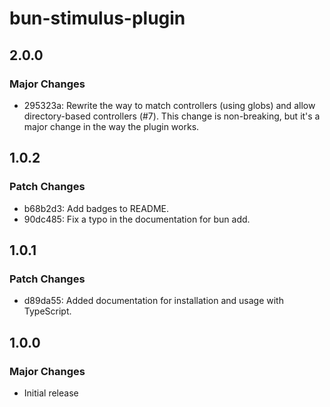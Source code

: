 # bun-stimulus-plugin

## 2.0.0

### Major Changes

- 295323a: Rewrite the way to match controllers (using globs) and allow directory-based controllers (#7). This change is non-breaking, but it's a major change in the way the plugin works.

## 1.0.2

### Patch Changes

- b68b2d3: Add badges to README.
- 90dc485: Fix a typo in the documentation for bun add.

## 1.0.1

### Patch Changes

- d89da55: Added documentation for installation and usage with TypeScript.

## 1.0.0

### Major Changes

- Initial release
